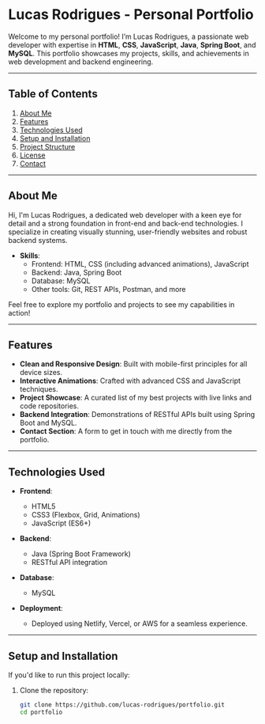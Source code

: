 # Lucas Rodrigues - Personal Portfolio

Welcome to my personal portfolio! I’m Lucas Rodrigues, a passionate web developer with expertise in **HTML**, **CSS**, **JavaScript**, **Java**, **Spring Boot**, and **MySQL**. This portfolio showcases my projects, skills, and achievements in web development and backend engineering.

---

## Table of Contents

1. [About Me](#about-me)
2. [Features](#features)
3. [Technologies Used](#technologies-used)
4. [Setup and Installation](#setup-and-installation)
5. [Project Structure](#project-structure)
6. [License](#license)
7. [Contact](#contact)

---

## About Me

Hi, I'm Lucas Rodrigues, a dedicated web developer with a keen eye for detail and a strong foundation in front-end and back-end technologies. I specialize in creating visually stunning, user-friendly websites and robust backend systems.

- **Skills**:
  - Frontend: HTML, CSS (including advanced animations), JavaScript
  - Backend: Java, Spring Boot
  - Database: MySQL
  - Other tools: Git, REST APIs, Postman, and more

Feel free to explore my portfolio and projects to see my capabilities in action!

---

## Features

- **Clean and Responsive Design**: Built with mobile-first principles for all device sizes.  
- **Interactive Animations**: Crafted with advanced CSS and JavaScript techniques.  
- **Project Showcase**: A curated list of my best projects with live links and code repositories.  
- **Backend Integration**: Demonstrations of RESTful APIs built using Spring Boot and MySQL.  
- **Contact Section**: A form to get in touch with me directly from the portfolio.  

---

## Technologies Used

- **Frontend**:
  - HTML5
  - CSS3 (Flexbox, Grid, Animations)
  - JavaScript (ES6+)
  
- **Backend**:
  - Java (Spring Boot Framework)
  - RESTful API integration
  
- **Database**:
  - MySQL

- **Deployment**:
  - Deployed using Netlify, Vercel, or AWS for a seamless experience.

---

## Setup and Installation

If you'd like to run this project locally:

1. Clone the repository:
   ```bash
   git clone https://github.com/lucas-rodrigues/portfolio.git
   cd portfolio
